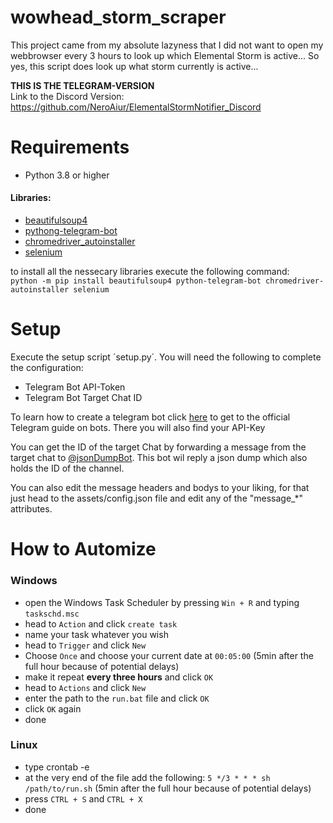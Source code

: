 # wowhead_storm_scraper
This project came from my absolute lazyness that I did not want to open my webbrowser every 3 hours to look up which Elemental Storm is active... So yes, this script does look up what storm currently is active...

**THIS IS THE TELEGRAM-VERSION**\
Link to the Discord Version:\
https://github.com/NeroAiur/ElementalStormNotifier_Discord


# Requirements
- Python 3.8 or higher
#### Libraries:
- [beautifulsoup4](https://pypi.org/project/beautifulsoup4/)
- [pythong-telegram-bot](https://pypi.org/project/python-telegram-bot/)
- [chromedriver_autoinstaller](https://pypi.org/project/chromedriver-autoinstaller/)
- [selenium](https://pypi.org/project/selenium/)

to install all the nessecary libraries execute the following command:\
`python -m pip install beautifulsoup4 python-telegram-bot chromedriver-autoinstaller selenium`

# Setup
Execute the setup script ´setup.py´. You will need the following to complete the configuration:
* Telegram Bot API-Token
* Telegram Bot Target Chat ID

To learn how to create a telegram bot click [here](https://core.telegram.org/bots/tutorial) to get to the official Telegram guide on bots. There you will also find your API-Key

You can get the ID of the target Chat by forwarding a message from the target chat to [@jsonDumpBot](https://t.me/JsonDumpBot). This bot wil reply a json dump which also holds the ID of the channel.

You can also edit the message headers and bodys to your liking, for that just head to the assets/config.json file and edit any of the "message_*" attributes.

# How to Automize
### Windows
* open the Windows Task Scheduler by pressing `Win + R` and typing `taskschd.msc`
* head to `Action` and click `create task`
* name your task whatever you wish
* head to `Trigger` and click `New`
* Choose `Once` and choose your current date at `00:05:00` (5min after the full hour because of potential delays)
* make it repeat **every three hours** and click `OK`
* head to `Actions` and click `New`
* enter the path to the `run.bat` file and click `OK`
* click `OK` again
* done

### Linux
* type crontab -e
* at the very end of the file add the following: `5 */3 * * * sh /path/to/run.sh` (5min after the full hour because of potential delays)
* press `CTRL + S` and `CTRL + X`
* done
